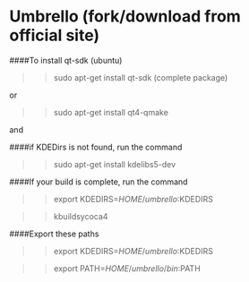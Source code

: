 Umbrello (fork/download from official site)
==

####To install qt-sdk (ubuntu)
>> sudo apt-get install qt-sdk (complete package)

or

>> sudo apt-get install qt4-qmake

and

####if KDEDirs is not found, run the command

>> sudo apt-get install kdelibs5-dev

####If your build is complete, run the command

>> export KDEDIRS=$HOME/umbrello:$KDEDIRS

>> kbuildsycoca4

####Export these paths

>> export KDEDIRS=$HOME/umbrello:$KDEDIRS

>> export PATH=$HOME/umbrello/bin:$PATH
